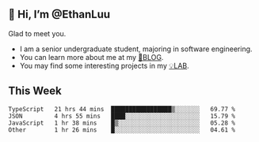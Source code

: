 ## 👋 Hi, I’m @EthanLuu

Glad to meet you.

- I am a senior undergraduate student, majoring in software engineering.
- You can learn more about me at my [📝BLOG](https://blog.ethanloo.cn).
- You may find some interesting projects in my [💡LAB](https://lab.ethanloo.cn).

## This Week
<!--START_SECTION:waka-->

```text
TypeScript   21 hrs 44 mins  █████████████████▒░░░░░░░   69.77 %
JSON         4 hrs 55 mins   ████░░░░░░░░░░░░░░░░░░░░░   15.79 %
JavaScript   1 hr 38 mins    █▒░░░░░░░░░░░░░░░░░░░░░░░   05.28 %
Other        1 hr 26 mins    █░░░░░░░░░░░░░░░░░░░░░░░░   04.61 %
```

<!--END_SECTION:waka-->
